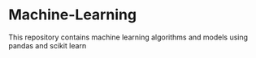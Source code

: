 # Machine-Learning
This repository contains machine learning algorithms and models using pandas and scikit learn
